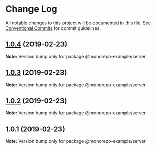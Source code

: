 # Change Log

All notable changes to this project will be documented in this file.
See [Conventional Commits](https://conventionalcommits.org) for commit guidelines.

## [1.0.4](https://github.com/nurulfurqon/monorepo-example/compare/v1.0.3...v1.0.4) (2019-02-23)

**Note:** Version bump only for package @monorepo-example/server





## [1.0.3](https://github.com/nurulfurqon/monorepo-example/compare/v1.0.2...v1.0.3) (2019-02-23)

**Note:** Version bump only for package @monorepo-example/server





## [1.0.2](https://github.com/nurulfurqon/monorepo-example/compare/v1.0.1...v1.0.2) (2019-02-23)

**Note:** Version bump only for package @monorepo-example/server





## 1.0.1 (2019-02-23)

**Note:** Version bump only for package @monorepo-example/server
